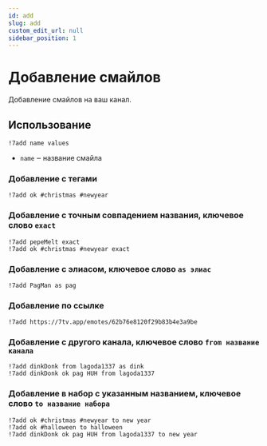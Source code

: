 ```yaml
---
id: add
slug: add
custom_edit_url: null
sidebar_position: 1
---
```


# Добавление смайлов

Добавление смайлов на ваш канал.

## Использование
`!7add name values`
- `name` ‒ название смайла

### Добавление с тегами

    !7add ok #christmas #newyear


### Добавление с точным совпадением названия, ключевое слово `exact`

    !7add pepeMelt exact
    !7add ok #christmas #newyear exact


### Добавление с элиасом, ключевое слово `as элиас`

    !7add PagMan as pag

### Добавление по ссылке

    !7add https://7tv.app/emotes/62b76e8120f29b83b4e3a9be
 

### Добавление с другого канала, ключевое слово `from название канала`

    !7add dinkDonk from lagoda1337 as dink
    !7add dinkDonk ok pag HUH from lagoda1337


### Добавление в набор с указанным названием, ключевое слово `to название набора`

    !7add ok #christmas #newyear to new year
    !7add ok #halloween to halloween
    !7add dinkDonk ok pag HUH from lagoda1337 to new year
